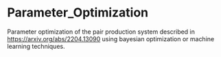 # Parameter_Optimization
Parameter optimization of the pair production system described in https://arxiv.org/abs/2204.13090 using bayesian optimization or machine learning techniques.
